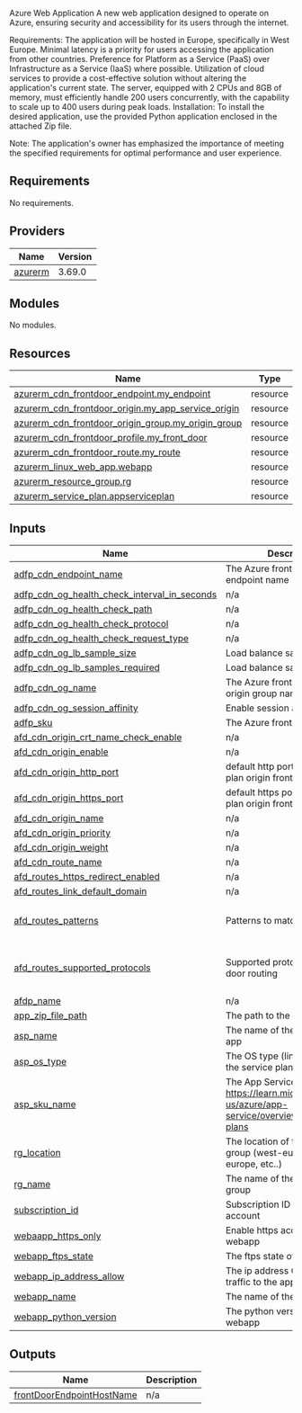 Azure Web Application
A new web application designed to operate on Azure, ensuring security and accessibility for its users through the internet.

Requirements:
The application will be hosted in Europe, specifically in West Europe.
Minimal latency is a priority for users accessing the application from other countries.
Preference for Platform as a Service (PaaS) over Infrastructure as a Service (IaaS) where possible.
Utilization of cloud services to provide a cost-effective solution without altering the application's current state.
The server, equipped with 2 CPUs and 8GB of memory, must efficiently handle 200 users concurrently, with the capability to scale up to 400 users during peak loads.
Installation:
To install the desired application, use the provided Python application enclosed in the attached Zip file.

Note: The application's owner has emphasized the importance of meeting the specified requirements for optimal performance and user experience.





## Requirements

No requirements.

## Providers

| Name | Version |
|------|---------|
| <a name="provider_azurerm"></a> [azurerm](#provider\_azurerm) | 3.69.0 |

## Modules

No modules.

## Resources

| Name | Type |
|------|------|
| [azurerm_cdn_frontdoor_endpoint.my_endpoint](https://registry.terraform.io/providers/hashicorp/azurerm/latest/docs/resources/cdn_frontdoor_endpoint) | resource |
| [azurerm_cdn_frontdoor_origin.my_app_service_origin](https://registry.terraform.io/providers/hashicorp/azurerm/latest/docs/resources/cdn_frontdoor_origin) | resource |
| [azurerm_cdn_frontdoor_origin_group.my_origin_group](https://registry.terraform.io/providers/hashicorp/azurerm/latest/docs/resources/cdn_frontdoor_origin_group) | resource |
| [azurerm_cdn_frontdoor_profile.my_front_door](https://registry.terraform.io/providers/hashicorp/azurerm/latest/docs/resources/cdn_frontdoor_profile) | resource |
| [azurerm_cdn_frontdoor_route.my_route](https://registry.terraform.io/providers/hashicorp/azurerm/latest/docs/resources/cdn_frontdoor_route) | resource |
| [azurerm_linux_web_app.webapp](https://registry.terraform.io/providers/hashicorp/azurerm/latest/docs/resources/linux_web_app) | resource |
| [azurerm_resource_group.rg](https://registry.terraform.io/providers/hashicorp/azurerm/latest/docs/resources/resource_group) | resource |
| [azurerm_service_plan.appserviceplan](https://registry.terraform.io/providers/hashicorp/azurerm/latest/docs/resources/service_plan) | resource |

## Inputs

| Name | Description | Type | Default | Required |
|------|-------------|------|---------|:--------:|
| <a name="input_adfp_cdn_endpoint_name"></a> [adfp\_cdn\_endpoint\_name](#input\_adfp\_cdn\_endpoint\_name) | The Azure front door CDN endpoint name | `string` | `"fd-cdn-endpoint-pythonapp"` | no |
| <a name="input_adfp_cdn_og_health_check_interval_in_seconds"></a> [adfp\_cdn\_og\_health\_check\_interval\_in\_seconds](#input\_adfp\_cdn\_og\_health\_check\_interval\_in\_seconds) | n/a | `number` | `100` | no |
| <a name="input_adfp_cdn_og_health_check_path"></a> [adfp\_cdn\_og\_health\_check\_path](#input\_adfp\_cdn\_og\_health\_check\_path) | n/a | `string` | `"/"` | no |
| <a name="input_adfp_cdn_og_health_check_protocol"></a> [adfp\_cdn\_og\_health\_check\_protocol](#input\_adfp\_cdn\_og\_health\_check\_protocol) | n/a | `string` | `"Https"` | no |
| <a name="input_adfp_cdn_og_health_check_request_type"></a> [adfp\_cdn\_og\_health\_check\_request\_type](#input\_adfp\_cdn\_og\_health\_check\_request\_type) | n/a | `string` | `"HEAD"` | no |
| <a name="input_adfp_cdn_og_lb_sample_size"></a> [adfp\_cdn\_og\_lb\_sample\_size](#input\_adfp\_cdn\_og\_lb\_sample\_size) | Load balance sample size | `number` | `4` | no |
| <a name="input_adfp_cdn_og_lb_samples_required"></a> [adfp\_cdn\_og\_lb\_samples\_required](#input\_adfp\_cdn\_og\_lb\_samples\_required) | Load balance samples required | `number` | `3` | no |
| <a name="input_adfp_cdn_og_name"></a> [adfp\_cdn\_og\_name](#input\_adfp\_cdn\_og\_name) | The Azure front door CDN origin group name | `string` | `"fd-cdn-pythonapp-origin"` | no |
| <a name="input_adfp_cdn_og_session_affinity"></a> [adfp\_cdn\_og\_session\_affinity](#input\_adfp\_cdn\_og\_session\_affinity) | Enable session affinity ? | `bool` | `true` | no |
| <a name="input_adfp_sku"></a> [adfp\_sku](#input\_adfp\_sku) | The Azure front door tier | `string` | `"Standard_AzureFrontDoor"` | no |
| <a name="input_afd_cdn_origin_crt_name_check_enable"></a> [afd\_cdn\_origin\_crt\_name\_check\_enable](#input\_afd\_cdn\_origin\_crt\_name\_check\_enable) | n/a | `bool` | `false` | no |
| <a name="input_afd_cdn_origin_enable"></a> [afd\_cdn\_origin\_enable](#input\_afd\_cdn\_origin\_enable) | n/a | `bool` | `true` | no |
| <a name="input_afd_cdn_origin_http_port"></a> [afd\_cdn\_origin\_http\_port](#input\_afd\_cdn\_origin\_http\_port) | default http port for service plan origin frontdoor | `number` | `80` | no |
| <a name="input_afd_cdn_origin_https_port"></a> [afd\_cdn\_origin\_https\_port](#input\_afd\_cdn\_origin\_https\_port) | default https port for service plan origin frontdoor | `number` | `443` | no |
| <a name="input_afd_cdn_origin_name"></a> [afd\_cdn\_origin\_name](#input\_afd\_cdn\_origin\_name) | n/a | `string` | `"fd-cdn-origin-pythonapp"` | no |
| <a name="input_afd_cdn_origin_priority"></a> [afd\_cdn\_origin\_priority](#input\_afd\_cdn\_origin\_priority) | n/a | `number` | `1` | no |
| <a name="input_afd_cdn_origin_weight"></a> [afd\_cdn\_origin\_weight](#input\_afd\_cdn\_origin\_weight) | n/a | `number` | `1000` | no |
| <a name="input_afd_cdn_route_name"></a> [afd\_cdn\_route\_name](#input\_afd\_cdn\_route\_name) | n/a | `string` | `"fd-cdn-route-pythonapp"` | no |
| <a name="input_afd_routes_https_redirect_enabled"></a> [afd\_routes\_https\_redirect\_enabled](#input\_afd\_routes\_https\_redirect\_enabled) | n/a | `bool` | `true` | no |
| <a name="input_afd_routes_link_default_domain"></a> [afd\_routes\_link\_default\_domain](#input\_afd\_routes\_link\_default\_domain) | n/a | `bool` | `true` | no |
| <a name="input_afd_routes_patterns"></a> [afd\_routes\_patterns](#input\_afd\_routes\_patterns) | Patterns to match | `set(string)` | <pre>[<br>  "/*"<br>]</pre> | no |
| <a name="input_afd_routes_supported_protocols"></a> [afd\_routes\_supported\_protocols](#input\_afd\_routes\_supported\_protocols) | Supported protocols for front door routing | `set(string)` | <pre>[<br>  "Http",<br>  "Https"<br>]</pre> | no |
| <a name="input_afdp_name"></a> [afdp\_name](#input\_afdp\_name) | n/a | `string` | `"front-door-python-app"` | no |
| <a name="input_app_zip_file_path"></a> [app\_zip\_file\_path](#input\_app\_zip\_file\_path) | The path to the zip file app | `string` | `"./app-main.zip"` | no |
| <a name="input_asp_name"></a> [asp\_name](#input\_asp\_name) | The name of the service plan app | `string` | `"service-plan-python-app"` | no |
| <a name="input_asp_os_type"></a> [asp\_os\_type](#input\_asp\_os\_type) | The OS type (linux,windows) of the service plan | `string` | `"Linux"` | no |
| <a name="input_asp_sku_name"></a> [asp\_sku\_name](#input\_asp\_sku\_name) | The App Service  plan type: https://learn.microsoft.com/en-us/azure/app-service/overview-hosting-plans | `string` | `"P1v3"` | no |
| <a name="input_rg_location"></a> [rg\_location](#input\_rg\_location) | The location of the resource group (west-europe, east-europe, etc..) | `string` | `"West Europe"` | no |
| <a name="input_rg_name"></a> [rg\_name](#input\_rg\_name) | The name of the resoruce group | `string` | `"python-app-group"` | no |
| <a name="input_subscription_id"></a> [subscription\_id](#input\_subscription\_id) | Subscription ID of Azure account | `string` | n/a | yes |
| <a name="input_webaapp_https_only"></a> [webaapp\_https\_only](#input\_webaapp\_https\_only) | Enable https access only to the webapp | `bool` | `true` | no |
| <a name="input_webapp_ftps_state"></a> [webapp\_ftps\_state](#input\_webapp\_ftps\_state) | The ftps state of the webapp | `string` | `"Disabled"` | no |
| <a name="input_webapp_ip_address_allow"></a> [webapp\_ip\_address\_allow](#input\_webapp\_ip\_address\_allow) | The ip address CIDR to allow traffic to the application. | `string` | `"0.0.0.0/0"` | no |
| <a name="input_webapp_name"></a> [webapp\_name](#input\_webapp\_name) | The name of the webapp | `string` | `"webapp-python-app"` | no |
| <a name="input_webapp_python_version"></a> [webapp\_python\_version](#input\_webapp\_python\_version) | The python version of the webapp | `string` | `"3.9"` | no |

## Outputs

| Name | Description |
|------|-------------|
| <a name="output_frontDoorEndpointHostName"></a> [frontDoorEndpointHostName](#output\_frontDoorEndpointHostName) | n/a |
